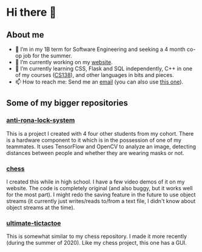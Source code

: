 # Hi there 👋

## About me
- 🏫 I’m in my 1B term for Software Engineering and seeking a 4 month co-op job for the summer.
- 🔭 I’m currently working on my [website](https://dxaviud.github.io/). 
- 🌱 I’m currently learning CSS, Flask and SQL independently, C++ in one of my courses ([CS138](https://ucalendar.uwaterloo.ca/2122/COURSE/course-CS.html#CS138)), and other languages in bits and pieces.
- 📫 How to reach me: Send me an [email](mailto:dxaviud@uwaterloo.ca) (you can also use [this one](mailto:d83xu@uwaterloo)).

## Some of my bigger repositories

### [anti-rona-lock-system](https://github.com/dxaviud/anti-rona-lock-system) 
This is a project I created with 4 four other students from my cohort. There is a hardware component to it which is in the possession of one of my teammates. It uses TensorFlow and OpenCV to analyze an image, detecting distances between people and whether they are wearing masks or not.

### [chess](https://github.com/dxaviud/chess)
I created this while in high school. I have a few video demos of it on my website. The code is completely original (and also buggy, but it works well for the most part). I might redo the saving feature in the future to use object streams (it currently just writes/reads to/from a text file, I didn't know about object streams at the time).

### [ultimate-tictactoe](https://github.com/dxaviud/ultimate-tictactoe)
This is somewhat similar to my chess repository. I made it more recently (during the summer of 2020). Like my chess project, this one has a GUI.

<!--
- ⚡ Fun fact: ...
- 👯 I’m looking to collaborate on ...
- 🤔 I’m looking for help with ...
- 💬 Ask me about ...
-->
